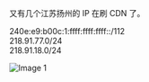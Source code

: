 又有几个江苏扬州的 IP 在刷 CDN 了。

240e:e9:b00c:1:ffff:ffff:ffff::/112  
218.91.77.0/24  
218.91.18.0/24

![Image 1](https://files.e5n.cc/media_attachments/files/114/716/032/986/502/361/original/27ad6f651cdc300b.png)